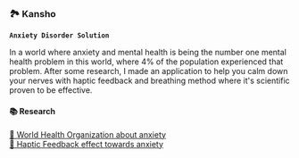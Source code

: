 ### 🏞️ Kansho 
**`Anxiety Disorder Solution`**
<p>In a world where anxiety and mental health is being the number one mental health problem in this world, where 4% of the population experienced that problem. After some research, I made an application to help you calm down your nerves with haptic feedback and breathing method where it's scientific proven to be effective.</p>


#### 📚 Research
<a href="https://www.who.int/news-room/fact-sheets/detail/anxiety-disorders">🔗 World Health Organization about anxiety</a>  <br/>
<a href="https://dl.acm.org/doi/abs/10.1145/2994310.2994368">🔗 Haptic Feedback effect towards anxiety</a>
